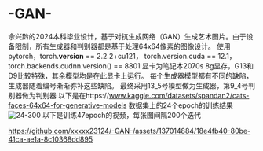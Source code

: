 # -GAN-
佘兴黔的2024本科毕业设计，基于对抗生成网络（GAN）生成艺术图片。由于设备限制，所有生成器和判别器都是基于处理64x64像素的图像设计。
使用pytorch，torch.__version__ == 2.2.2+cu121， torch.version.cuda == 12.1， torch.backends.cudnn.version() == 8801
显卡为笔记本2070s 8g显存，G13和D9比较特殊，其余模型均是在此显卡上运行。
每个生成器模型都有不同的缺陷，生成器随着编号渐渐弥补这些缺陷。
最终采用13_5号模型做为生成器，第9_4号判别器做为判别器
以下是在https://www.kaggle.com/datasets/spandan2/cats-faces-64x64-for-generative-models
数据集上的24个epoch的训练结果
![24-300](https://github.com/xxxxx23124/-GAN-/assets/137014884/a7de3f9b-6087-4b8d-baa5-6ff98f190be3)
以下是训练47epoch的视频，每张图间隔200个迭代


https://github.com/xxxxx23124/-GAN-/assets/137014884/18e4fb40-80be-41ca-ae1a-8c10368dd895

